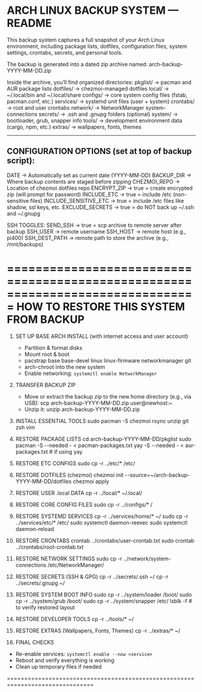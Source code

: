   ARCH LINUX BACKUP SYSTEM — README
===============================================================================

This backup system captures a full snapshot of your Arch Linux environment,
including package lists, dotfiles, configuration files, system settings,
crontabs, secrets, and personal tools.

The backup is generated into a dated zip archive named:
  arch-backup-YYYY-MM-DD.zip

Inside the archive, you’ll find organized directories:
  pkglist/       → pacman and AUR package lists
  dotfiles/      → chezmoi-managed dotfiles
  local/         → ~/.local/bin and ~/.local/share
  configs/       → core system config files (fstab, pacman.conf, etc.)
  services/      → systemd unit files (user + system)
  crontabs/      → root and user crontabs
  network/       → NetworkManager system-connections
  secrets/       → .ssh and .gnupg folders (optional)
  system/        → bootloader, grub, snapper info
  tools/         → development environment data (cargo, npm, etc.)
  extras/        → wallpapers, fonts, themes

-------------------------------------------------------------------------------
CONFIGURATION OPTIONS (set at top of backup script):
-------------------------------------------------------------------------------
  DATE                  → Automatically set as current date (YYYY-MM-DD)
  BACKUP_DIR            → Where backup contents are staged before zipping
  CHEZMOI_REPO          → Location of chezmoi dotfiles repo
  ENCRYPT_ZIP           → true = create encrypted zip (will prompt for password)
  INCLUDE_ETC           → true = include /etc (non-sensitive files)
  INCLUDE_SENSITIVE_ETC → true = include /etc files like shadow, ssl keys, etc.
  EXCLUDE_SECRETS       → true = do NOT back up ~/.ssh and ~/.gnupg

  SSH TOGGLES:
  SEND_SSH              → true = scp archive to remote server after backup
  SSH_USER              → remote username
  SSH_HOST              → remote host (e.g., pi400)
  SSH_DEST_PATH         → remote path to store the archive (e.g., /mnt/backups)

===============================================================================
  HOW TO RESTORE THIS SYSTEM FROM BACKUP
===============================================================================

1. SET UP BASE ARCH INSTALL (with internet access and user account)
   - Partition & format disks
   - Mount root & boot
   - pacstrap base base-devel linux linux-firmware networkmanager git
   - arch-chroot into the new system
   - Enable networking: `systemctl enable NetworkManager`

2. TRANSFER BACKUP ZIP
   - Move or extract the backup zip to the new home directory (e.g., via USB):
       scp arch-backup-YYYY-MM-DD.zip user@newhost:~
   - Unzip it:
       unzip arch-backup-YYYY-MM-DD.zip

3. INSTALL ESSENTIAL TOOLS
   sudo pacman -S chezmoi rsync unzip git zsh vim

4. RESTORE PACKAGE LISTS
   cd arch-backup-YYYY-MM-DD/pkglist
   sudo pacman -S --needed - < pacman-packages.txt
   yay -S --needed - < aur-packages.txt   # if using yay

5. RESTORE ETC CONFIGS
   sudo cp -r ../etc/* /etc/

6. RESTORE DOTFILES (chezmoi)
   chezmoi init --source=~/arch-backup-YYYY-MM-DD/dotfiles
   chezmoi apply

7. RESTORE USER .local DATA
   cp -r ../local/* ~/.local/

8. RESTORE CORE CONFIG FILES
   sudo cp -r ../configs/* /

9. RESTORE SYSTEMD SERVICES
   cp -r ../services/home/* ~/
   sudo cp -r ../services/etc/* /etc/
   sudo systemctl daemon-reexec
   sudo systemctl daemon-reload

10. RESTORE CRONTABS
   crontab ../crontabs/user-crontab.txt
   sudo crontab ../crontabs/root-crontab.txt

11. RESTORE NETWORK SETTINGS
   sudo cp -r ../network/system-connections /etc/NetworkManager/

12. RESTORE SECRETS (SSH & GPG)
   cp -r ../secrets/.ssh ~/
   cp -r ../secrets/.gnupg ~/

13. RESTORE SYSTEM BOOT INFO
   sudo cp -r ../system/loader /boot/
   sudo cp -r ../system/grub /boot/
   sudo cp -r ../system/snapper /etc/
   lsblk -f     # to verify restored layout

14. RESTORE DEVELOPER TOOLS
   cp -r ../tools/* ~/

15. RESTORE EXTRAS (Wallpapers, Fonts, Themes)
   cp -r ../extras/* ~/

16. FINAL CHECKS
   - Re-enable services: `systemctl enable --now <service>`
   - Reboot and verify everything is working
   - Clean up temporary files if needed

===============================================================================
